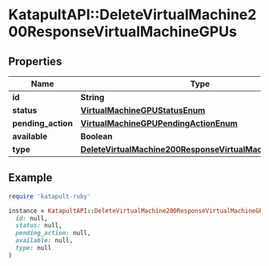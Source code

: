 # KatapultAPI::DeleteVirtualMachine200ResponseVirtualMachineGPUs

## Properties

| Name | Type | Description | Notes |
| ---- | ---- | ----------- | ----- |
| **id** | **String** |  | [optional] |
| **status** | [**VirtualMachineGPUStatusEnum**](VirtualMachineGPUStatusEnum.md) |  | [optional] |
| **pending_action** | [**VirtualMachineGPUPendingActionEnum**](VirtualMachineGPUPendingActionEnum.md) |  | [optional] |
| **available** | **Boolean** |  | [optional] |
| **type** | [**DeleteVirtualMachine200ResponseVirtualMachineGPUsType**](DeleteVirtualMachine200ResponseVirtualMachineGPUsType.md) |  | [optional] |

## Example

```ruby
require 'katapult-ruby'

instance = KatapultAPI::DeleteVirtualMachine200ResponseVirtualMachineGPUs.new(
  id: null,
  status: null,
  pending_action: null,
  available: null,
  type: null
)
```

